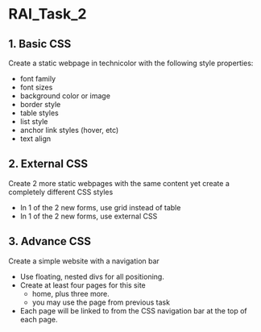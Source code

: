 # RAI_Task_2
## 1. Basic CSS
  Create a static webpage in technicolor with the following style properties:
  * font family
  * font sizes
  * background color or image
  * border style
  * table styles
  * list style
  * anchor link styles (hover, etc)
  * text align

## 2. External CSS  
Create 2 more static webpages with the same content yet create a completely different CSS styles
  * In 1 of the 2 new forms, use grid instead of table
  * In 1 of the 2 new forms, use external CSS

## 3. Advance CSS
Create a simple website with a navigation bar 
  * Use floating, nested divs for all positioning. 
  * Create at least four pages for this site 
    * home, plus three more. 
    * you may use the page from previous task
  * Each page will be linked to from the CSS navigation bar at the top of each page.
